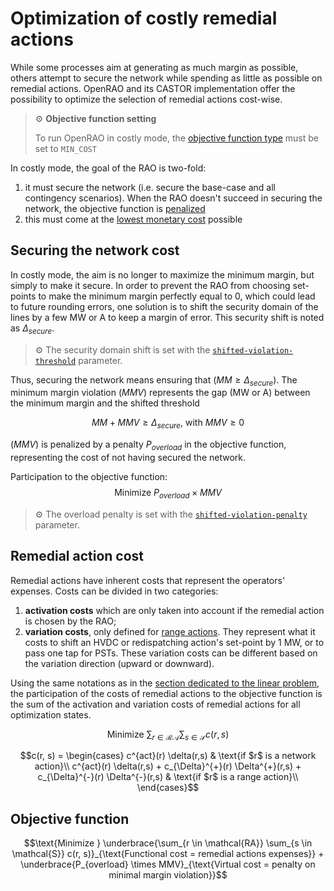 # Optimization of costly remedial actions

While some processes aim at generating as much margin as possible, others attempt to secure the network while spending as
little as possible on remedial actions. OpenRAO and its CASTOR implementation offer the possibility to optimize the
selection of remedial actions cost-wise.

> ⚙️ **Objective function setting**
>
> To run OpenRAO in costly mode, the [objective function type](../parameters/business-parameters.md#type) must be set to
> `MIN_COST`

In costly mode, the goal of the RAO is two-fold:

1. it must secure the network (i.e. secure the base-case and all contingency scenarios). When the RAO doesn't succeed in securing the network, the objective function is [penalized](#securing-the-network-cost)
2. this must come at the [lowest monetary cost](#remedial-action-cost) possible

## Securing the network cost

In costly mode, the aim is no longer to maximize the minimum margin, but simply to make it secure. In order to prevent the RAO from choosing set-points to make the minimum margin perfectly equal to 0, which could lead
to future rounding errors, one solution is to shift the security domain of the lines by a few MW or A to keep a margin
of error. This security shift is noted as $\Delta_{secure}$.

> ⚙️ The security domain shift is set with the
> [`shifted-violation-threshold`](../parameters/implementation-specific-parameters.md#shifted-violation-threshold) parameter.

<!-- TODO: definir ça en paramètre comme dans loop flow-->

Thus, securing the network means ensuring that  ($MM \geq \Delta_{secure}$). 
The minimum margin violation ($MMV$)  represents the gap (MW or A) between the minimum margin and the shifted threshold 

$$MM + MMV \geq \Delta_{secure} \text{, with }  MMV \geq 0$$


($MMV$) is penalized by a penalty $P_{overload}$ in the objective function, representing the cost of not having secured the network.

Participation to the objective function:
$$\text{Minimize } P_{overload} \times MMV$$

> ⚙️ The overload penalty is set with the
> [`shifted-violation-penalty`](../parameters/implementation-specific-parameters.md#shifted-violation-penalty) parameter.


## Remedial action cost

Remedial actions have inherent costs that represent the operators' expenses. Costs can be divided in two categories:

1. **activation costs** which are only taken into account if the remedial action is chosen by the RAO;
2. **variation costs**, only defined for [range actions](../input-data/crac/json.md#range-actions). They
   represent what it costs to shift an HVDC or redispatching action's set-point by 1 MW, or to pass one tap for
   PSTs. These variation costs can be different based on the variation direction (upward or downward).

Using the same notations as in the
[section dedicated to the linear problem](linear-problem/core-problem-filler.md#remedial-actions-cost-optimization), the
participation of the costs of remedial actions to the objective function is the sum of the activation and
variation costs of remedial actions for all optimization states.

<!-- TODO: rajouter tableaux de parametres-->

$$\text{Minimize } \sum_{r \in \mathcal{RA}} \sum_{s \in \mathcal{S}} c(r, s)$$

$$c(r, s) = \begin{cases}
c^{act}(r) \delta(r,s) & \text{if $r$ is a network action}\\
c^{act}(r) \delta(r,s) + c_{\Delta}^{+}(r) \Delta^{+}(r,s) + c_{\Delta}^{-}(r) \Delta^{-}(r,s)
& \text{if $r$ is a range action}\\
\end{cases}$$

## Objective function

$$\text{Minimize } \underbrace{\sum_{r \in \mathcal{RA}} \sum_{s \in \mathcal{S}}
c(r, s)}_{\text{Functional cost = remedial actions expenses}} + \underbrace{P_{overload}
\times MMV}_{\text{Virtual cost = penalty on minimal margin violation}}$$
